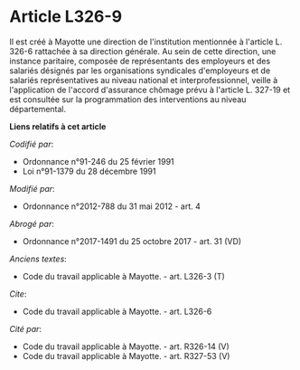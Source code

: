 # Article L326-9

Il est créé à Mayotte une direction de l'institution mentionnée à l'article L. 326-6 rattachée à sa direction générale. Au
sein de cette direction, une instance paritaire, composée de représentants des employeurs et des salariés désignés par les
organisations syndicales d'employeurs et de salariés représentatives au niveau national et interprofessionnel, veille à
l'application de l'accord d'assurance chômage prévu à l'article L. 327-19 et est consultée sur la programmation des
interventions au niveau départemental.

**Liens relatifs à cet article**

_Codifié par_:

  - Ordonnance n°91-246 du 25 février 1991
  - Loi n°91-1379 du 28 décembre 1991

_Modifié par_:

  - Ordonnance n°2012-788 du 31 mai 2012 - art. 4

_Abrogé par_:

  - Ordonnance n°2017-1491 du 25 octobre 2017 - art. 31 (VD)

_Anciens textes_:

  - Code du travail applicable à Mayotte. - art. L326-3 (T)

_Cite_:

  - Code du travail applicable à Mayotte. - art. L326-6

_Cité par_:

  - Code du travail applicable à Mayotte. - art. R326-14 (V)
  - Code du travail applicable à Mayotte. - art. R327-53 (V)

